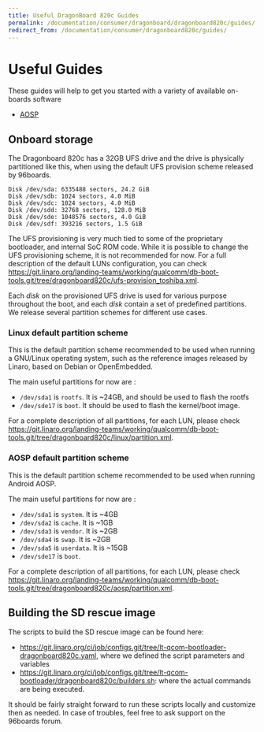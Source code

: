 ```yaml
---
title: Useful DragonBoard 820c Guides
permalink: /documentation/consumer/dragonboard/dragonboard820c/guides/
redirect_from: /documentation/consumer/dragonboard820c/guides/
---
```

# Useful Guides

These guides will help to get you started with a variety of available on-boards software

- [AOSP](../guides/aosp.md)

## Onboard storage

The Dragonboard 820c has a 32GB UFS drive and the drive is physically partitioned like this, when using the default UFS provision scheme released by 96boards.

    Disk /dev/sda: 6335488 sectors, 24.2 GiB
    Disk /dev/sdb: 1024 sectors, 4.0 MiB
    Disk /dev/sdc: 1024 sectors, 4.0 MiB
    Disk /dev/sdd: 32768 sectors, 128.0 MiB
    Disk /dev/sde: 1048576 sectors, 4.0 GiB
    Disk /dev/sdf: 393216 sectors, 1.5 GiB

The UFS provisioning is very much tied to some of the proprietary bootloader, and internal SoC ROM code. While it is possible to change the UFS provisioning scheme, it is not recommended for now. For a full description of the default LUNs configuration, you can check https://git.linaro.org/landing-teams/working/qualcomm/db-boot-tools.git/tree/dragonboard820c/ufs-provision_toshiba.xml.

Each *disk* on the provisioned UFS drive is used for various purpose throughout the boot, and each *disk* contain a set of predefined partitions. We release several partition schemes for different use cases.

### Linux default partition scheme

This is the default partition scheme recommended to be used when running a GNU/Linux operating system, such as the reference images released by Linaro, based on Debian or OpenEmbedded.

The main useful partitions for now are :

* `/dev/sda1` is `rootfs`. It is ~24GB, and should be used to flash the rootfs
* `/dev/sde17` is `boot`. It should be used to flash the kernel/boot image.

For a complete description of all partitions, for each LUN, please check https://git.linaro.org/landing-teams/working/qualcomm/db-boot-tools.git/tree/dragonboard820c/linux/partition.xml.

### AOSP default partition scheme

This is the default partition scheme recommended to be used when running Android AOSP.

The main useful partitions for now are :

* `/dev/sda1` is `system`. It is ~4GB
* `/dev/sda2` is `cache`. It is ~1GB
* `/dev/sda3` is `vendor`. It is ~2GB
* `/dev/sda4` is `swap`. It is ~2GB
* `/dev/sda5` is `userdata`. It is ~15GB
* `/dev/sde17` is `boot`.

For a complete description of all partitions, for each LUN, please check https://git.linaro.org/landing-teams/working/qualcomm/db-boot-tools.git/tree/dragonboard820c/aosp/partition.xml.

## Building the SD rescue image

The scripts to build the SD rescue image can be found here:

* https://git.linaro.org/ci/job/configs.git/tree/lt-qcom-bootloader-dragonboard820c.yaml, where we defined the script parameters and variables
* https://git.linaro.org/ci/job/configs.git/tree/lt-qcom-bootloader/dragonboard820c/builders.sh: where the actual commands are being executed.

It should be fairly straight forward to run these scripts locally and customize then as needed. In case of troubles, feel free to ask support on the 96boards forum.
